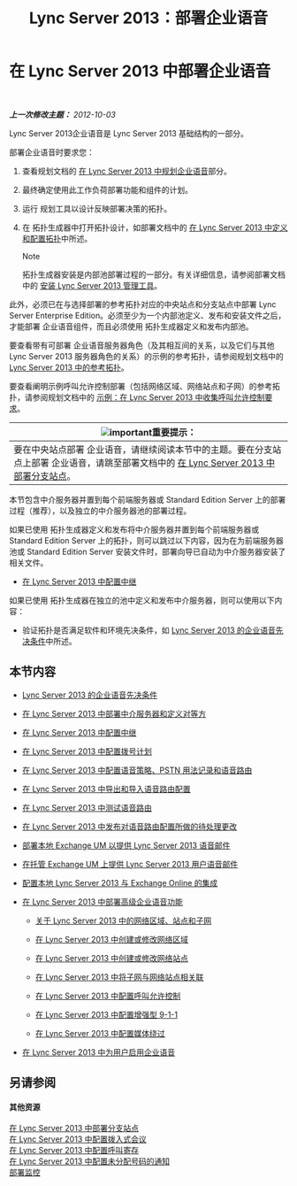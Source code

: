 ﻿---
title: Lync Server 2013：部署企业语音
TOCTitle: 部署企业语音
ms:assetid: b5b593a6-ac30-461c-8c8c-0041e2c9ab04
ms:mtpsurl: https://technet.microsoft.com/zh-cn/library/Gg412876(v=OCS.15)
ms:contentKeyID: 49314003
ms.date: 05/19/2016
mtps_version: v=OCS.15
ms.translationtype: HT
---

# 在 Lync Server 2013 中部署企业语音

 

_**上一次修改主题：** 2012-10-03_

Lync Server 2013企业语音是 Lync Server 2013 基础结构的一部分。

部署企业语音时要求您：

1.  查看规划文档的 [在 Lync Server 2013 中规划企业语音](lync-server-2013-planning-for-enterprise-voice.md)部分。

2.  最终确定使用此工作负荷部署功能和组件的计划。

3.  运行 规划工具以设计反映部署决策的拓扑。

4.  在 拓扑生成器中打开拓扑设计，如部署文档中的 [在 Lync Server 2013 中定义和配置拓扑](lync-server-2013-defining-and-configuring-the-topology.md)中所述。
    
    > [!NOTE]  
    > 拓扑生成器安装是内部池部署过程的一部分。有关详细信息，请参阅部署文档中的 <a href="lync-server-2013-install-lync-server-administrative-tools.md">安装 Lync Server 2013 管理工具</a>。
    


此外，必须已在与选择部署的参考拓扑对应的中央站点和分支站点中部署 Lync Server Enterprise Edition。必须至少为一个内部池定义、发布和安装文件之后，才能部署 企业语音组件，而且必须使用 拓扑生成器定义和发布内部池。

要查看带有可部署 企业语音服务器角色（及其相互间的关系，以及它们与其他 Lync Server 2013 服务器角色的关系）的示例的参考拓扑，请参阅规划文档中的 [Lync Server 2013 中的参考拓扑](lync-server-2013-reference-topologies.md)。

要查看阐明示例呼叫允许控制部署（包括网络区域、网络站点和子网）的参考拓扑，请参阅规划文档中的 [示例：在 Lync Server 2013 中收集呼叫允许控制要求](lync-server-2013-example-of-gathering-your-requirements-for-call-admission-control.md)。

<table>
<thead>
<tr class="header">
<th><img src="images/Gg398794.important(OCS.15).gif" title="important" alt="important" />重要提示：</th>
</tr>
</thead>
<tbody>
<tr class="odd">
<td>要在中央站点部署 企业语音，请继续阅读本节中的主题。要在分支站点上部署 企业语音，请跳至部署文档中的 <a href="lync-server-2013-deploying-branch-sites.md">在 Lync Server 2013 中部署分支站点</a>。</td>
</tr>
</tbody>
</table>


本节包含中介服务器并置到每个前端服务器或 Standard Edition Server 上的部署过程（推荐），以及独立的中介服务器池的部署过程。

如果已使用 拓扑生成器定义和发布将中介服务器并置到每个前端服务器或 Standard Edition Server 上的拓扑，则可以跳过以下内容，因为在为前端服务器池或 Standard Edition Server 安装文件时，部署向导已自动为中介服务器安装了相关文件。

  - [在 Lync Server 2013 中配置中继](lync-server-2013-configuring-trunks.md)

如果已使用 拓扑生成器在独立的池中定义和发布中介服务器，则可以使用以下内容：

  - 验证拓扑是否满足软件和环境先决条件，如 [Lync Server 2013 的企业语音先决条件](lync-server-2013-enterprise-voice-prerequisites.md)中所述。

## 本节内容

  - [Lync Server 2013 的企业语音先决条件](lync-server-2013-enterprise-voice-prerequisites.md)

  - [在 Lync Server 2013 中部署中介服务器和定义对等方](lync-server-2013-deploying-mediation-servers-and-defining-peers.md)

  - [在 Lync Server 2013 中配置中继](lync-server-2013-configuring-trunks.md)

  - [在 Lync Server 2013 中配置拨号计划](lync-server-2013-configuring-dial-plans.md)

  - [在 Lync Server 2013 中配置语音策略、PSTN 用法记录和语音路由](lync-server-2013-configuring-voice-policies-pstn-usage-records-and-voice-routes.md)

  - [在 Lync Server 2013 中导出和导入语音路由配置](lync-server-2013-exporting-and-importing-voice-routing-configuration.md)

  - [在 Lync Server 2013 中测试语音路由](lync-server-2013-test-voice-routing.md)

  - [在 Lync Server 2013 中发布对语音路由配置所做的待处理更改](lync-server-2013-publish-pending-changes-to-the-voice-routing-configuration.md)

  - [部署本地 Exchange UM 以提供 Lync Server 2013 语音邮件](lync-server-2013-deploying-on-premises-exchange-um-to-provide-lync-server-2013-voice-mail.md)

  - [在托管 Exchange UM 上提供 Lync Server 2013 用户语音邮件](lync-server-2013-providing-lync-server-users-voice-mail-on-hosted-exchange-um.md)

  - [配置本地 Lync Server 2013 与 Exchange Online 的集成](lync-server-2013-configuring-on-premises-lync-server-integration-with-exchange-online.md)

  - [在 Lync Server 2013 中部署高级企业语音功能](lync-server-2013-deploying-advanced-enterprise-voice-features.md)
    
      - [关于 Lync Server 2013 中的网络区域、站点和子网](lync-server-2013-about-network-regions-sites-and-subnets.md)
    
      - [在 Lync Server 2013 中创建或修改网络区域](lync-server-2013-create-or-modify-a-network-region.md)
    
      - [在 Lync Server 2013 中创建或修改网络站点](lync-server-2013-create-or-modify-a-network-site.md)
    
      - [在 Lync Server 2013 中将子网与网络站点相关联](lync-server-2013-associate-a-subnet-with-a-network-site.md)
    
      - [在 Lync Server 2013 中配置呼叫允许控制](lync-server-2013-configure-call-admission-control.md)
    
      - [在 Lync Server 2013 中配置增强型 9-1-1](lync-server-2013-configure-enhanced-9-1-1.md)
    
      - [在 Lync Server 2013 中配置媒体绕过](lync-server-2013-configure-media-bypass.md)

  - [在 Lync Server 2013 中为用户启用企业语音](lync-server-2013-enable-users-for-enterprise-voice.md)

## 另请参阅

#### 其他资源

[在 Lync Server 2013 中部署分支站点](lync-server-2013-deploying-branch-sites.md)  
[在 Lync Server 2013 中配置拨入式会议](lync-server-2013-configuring-dial-in-conferencing.md)  
[在 Lync Server 2013 中配置呼叫寄存](lync-server-2013-configuring-call-park.md)  
[在 Lync Server 2013 中配置未分配号码的通知](lync-server-2013-configuring-announcements-for-unassigned-numbers.md)  
[部署监控](lync-server-2013-deploying-monitoring.md)

